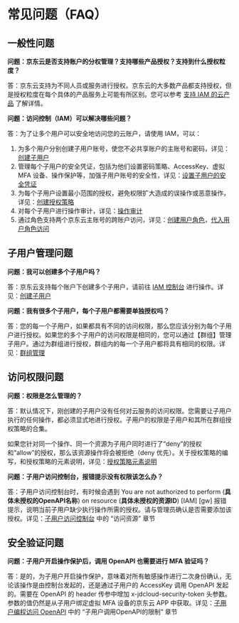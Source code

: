 # 常见问题（FAQ）

## 一般性问题

**问题：京东云是否支持账户的分权管理？支持哪些产品授权？支持到什么授权粒度？**

答：京东云支持为不同人员或服务进行授权。京东云的大多数产品都支持授权，但是授权粒度在每个具体的产品服务上可能有所区别。您可以参考 [支持 IAM 的云产品](../../../../documentation/Management/IAM/Introduction/Support-Services.md) 了解详情。

**问题：访问控制（IAM）可以解决哪些问题？**

答：为了让多个用户可以安全地访问您的云账户，请使用 IAM，可以：

1. 为多个用户分别创建子用户账号，使您不必共享账户的主账号和密码，详见：[创建子用户](../../../../documentation/Management/IAM/Operation-manual/User-management/Create-subuser.md)
2. 管理每个子用户的安全凭证，包括为他们设置密码策略、AccessKey、虚拟 MFA 设备、操作保护等，加强子用户账号的安全性，详见：[设置子用户的安全凭证](../../../../documentation/Management/IAM/Operation-manual/User-management/setting-user-credentials.md)
3. 为每个子用户设置最小范围的授权，避免权限扩大造成的误操作或恶意操作，详见：[创建授权策略](../../../../documentation/Management/IAM/Operation-manual/Policy-management/policy-manage/UI-create.md)
4. 对每个子用户进行操作审计，详见：[操作审计]()
5. 通过角色支持两个京东云主账号的跨账户访问，详见：[创建用户角色](../../../../documentation/Management/IAM/Operation-manual/Role-management/create-role/createuserrole.md)，[代入用户角色访问](../../../../documentation/Management/IAM/Operation-manual/Role-management/switch-role.md)

## 子用户管理问题

**问题：我可以创建多个子用户吗？**

答：京东云支持每个账户下创建多个子用户，请前往 [IAM 控制台](https://iam-console.jdcloud.com/summary) 进行操作。详见：[创建子用户](../../../../documentation/Management/IAM/Operation-manual/User-management/Create-subuser.md)

**问题：我有很多个子用户，每个子用户都需要单独授权吗？**

答：您的每一个子用户，如果都具有不同的访问权限，那么您应该分别为每个子用户进行授权。如果您的多个子用户的访问权限是相同的，您可以通过【群组】管理子用户。通过为群组进行授权，群组内的每一个子用户都将具有相同的权限。详见：[群组管理](../../../../documentation/Management/IAM/Operation-manual/group-management.md)

## 访问权限问题

**问题：权限是怎么管理的？**

答：默认情况下，刚创建的子用户没有任何对云服务的访问权限。您需要让子用户执行的任何操作，都必须显式地进行授权。子用户的权限是子用户和其所在群组授权策略的合集。

如果您针对同一个操作、同一个资源为子用户同时进行了“deny”的授权和“allow”的授权，那么该资源操作将会被拒绝（deny 优先）。关于授权策略的编写，和授权策略的元素说明，详见：[授权策略元素说明](../../../../documentation/Management/IAM/Operation-manual/Policy-management/policy-grammar/elements.md)

**问题：子用户访问控制台，报错提示没有权限该怎么办？**

答：子用户访问控制台时，有时候会遇到 You are not authorized to perform (**具体未授权的OpenAPI名称**) on resource (**具体未授权的资源ID**) [IAM] [gw] 报错提示，说明当前子用户缺少执行操作所需的授权。请与管理员确认是否需要添加该授权。详见：[子用户访问控制台](../../../../documentation/Management/IAM/Operation-manual/User-management/User-visit-console.md) 中的 “访问资源” 章节

## 安全验证问题

**问题：子用户开启操作保护后，调用 OpenAPI 也需要进行 MFA 验证吗？**

答：是的，为子用户开启操作保护，意味着对所有敏感操作进行二次身份确认，无论该操作是由控制台发起的，还是通过子用户的 AccessKey 调用 OpenAPI 发起的。需要在 OpenAPI 的 header 传参中增加 x-jdcloud-security-token 头参数。参数的值仍然是从子用户绑定虚拟 MFA 设备的京东云 APP 中获取。详见：[子用户编程访问 OpenAPI](../../../../documentation/Management/IAM/Operation-manual/User-management/User-visit-openapi.md) 中的 “子用户调用OpenAPI的限制” 章节
